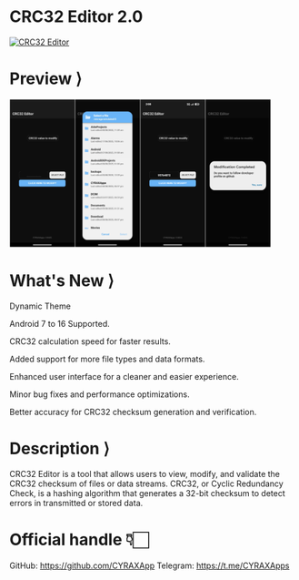 # CRC32 Editor 2.0

[![CRC32 Editor](https://img.shields.io/badge/Download-CRC32_Editor-blue?style=for-the-badge)](https://github.com/CYRAXApps/CRC32-Editor/releases/tag/CRC32-Editor)

# Preview ⟩

<div>
<img width="460" height="260" src="PreviewC3E.jpg" alt="Preview" title="Preview">
<div></div>

# What's New ⟩

Dynamic Theme

Android 7 to 16 Supported.

CRC32 calculation speed for faster results.

Added support for more file types and data formats.

Enhanced user interface for a cleaner and easier experience.

Minor bug fixes and performance optimizations.

Better accuracy for CRC32 checksum generation and verification.


# Description ⟩

CRC32 Editor is a tool that allows users to view, modify, and validate the CRC32 checksum of files or data streams. CRC32, or Cyclic Redundancy Check, is a hashing algorithm that generates a 32-bit checksum to detect errors in transmitted or stored data. 

# Official handle 👇🏻
GitHub: https://github.com/CYRAXApp
Telegram: https://t.me/CYRAXApps
